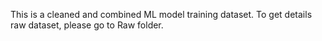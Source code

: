 This is a cleaned and combined ML model training dataset. To get details raw dataset, please go to Raw folder.
